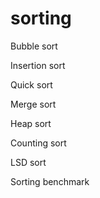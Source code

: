 # sorting

Bubble sort

Insertion sort

Quick sort

Merge sort

Heap sort

Counting sort

LSD sort

Sorting benchmark
